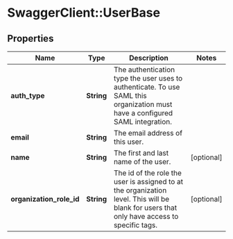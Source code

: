 # SwaggerClient::UserBase

## Properties
Name | Type | Description | Notes
------------ | ------------- | ------------- | -------------
**auth_type** | **String** | The authentication type the user uses to authenticate. To use SAML this organization must have a configured SAML integration. | 
**email** | **String** | The email address of this user. | 
**name** | **String** | The first and last name of the user. | [optional] 
**organization_role_id** | **String** | The id of the role the user is assigned to at the organization level. This will be blank for users that only have access to specific tags. | [optional] 


